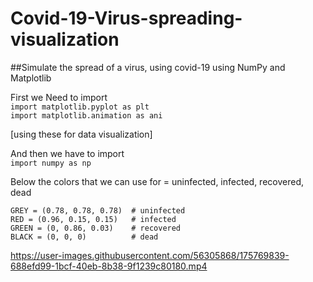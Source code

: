 # Covid-19-Virus-spreading-visualization
##Simulate the spread of a virus, using covid-19 using NumPy and Matplotlib

First we Need to import  
```import matplotlib.pyplot as plt```       
```import matplotlib.animation as ani```

[using these for data visualization]  
  
And then we have to import  
```import numpy as np```

Below the colors that we can use for = uninfected, infected, recovered, dead
```
GREY = (0.78, 0.78, 0.78)  # uninfected
RED = (0.96, 0.15, 0.15)   # infected
GREEN = (0, 0.86, 0.03)    # recovered
BLACK = (0, 0, 0)          # dead
```
https://user-images.githubusercontent.com/56305868/175769839-688efd99-1bcf-40eb-8b38-9f1239c80180.mp4

